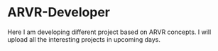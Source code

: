 # ARVR-Developer
Here I am developing different project based on ARVR concepts. I will upload all the interesting projects in upcoming days.
